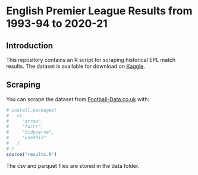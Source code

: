 # English Premier League Results from 1993-94 to 2020-21

## Introduction

This repository contains an R script for scraping historical EPL match results. The dataset is available for download on [Kaggle](https://www.kaggle.com/irkaal/english-premier-league-results).

## Scraping

You can scrape the dataset from
[Football-Data.co.uk](https://football-data.co.uk) with:

```r
# install.packages(
#   c(
#     "arrow",
#     "furrr",
#     "tidyverse",
#     "usethis"
#   )
# )
source("results.R")
```

The csv and parquet files are stored in the data folder.
